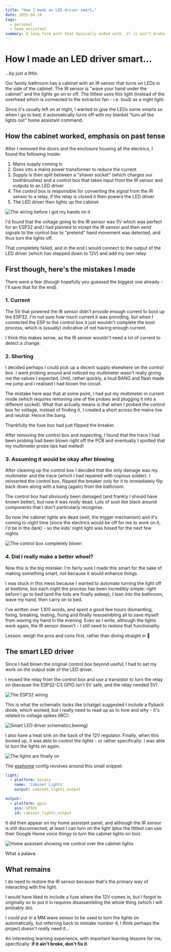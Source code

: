 ```yaml
---
title: "How I made an LED driver smart…"
date: 2025-04-18
tags:
  - personal
  - home_assistant
summary: A long form post that basically ended with _if it ain't broke…_
---
```


# How I made an LED driver smart…

…by just a little.

Our family bathroom has a cabinet with an IR sensor that turns on LEDs in the side of the cabinet. The IR sensor is "wave your hand under the cabinet" and the lights go on or off. The littlest uses this light (instead of the overhead which is connected to the extractor fan - i.e. loud) as a night light.

Since it's usually left on at night, I wanted to give the LEDs some smarts so when I go to bed, it automatically turns off with my blanket "turn all the lights out" home assistant command.

<!-- more -->

## How the cabinet worked, emphasis on past tense

After I removed the doors and the enclosure housing all the electrics, I found the following inside:

1. Mains supply coming in
2. Goes into a mains power transformer to reduce the current
3. Supply is then split between a "shaver socket" (which charges our toothbrushes) and a control box that takes input from the IR sensor and outputs to an LED driver
4. The control box is responsible for converting the signal from the IR sensor to a relay, if the relay is closed it then powers the LED driver
5. The LED driver then lights up the cabinet

![The wiring before I got my hands on it](/images/cabinet_before.jpg)

I'd found that the voltage going to the IR sensor was 5V which was perfect for an ESP32 and I had planned to incept the IR sensor and then send signals to the control box to "pretend" hand movement was detected, and thus turn the lights off.

That completely failed, and in the end I would connect to the output of the LED driver (which has stepped down to 12V) and add my own relay.

## First though, here's the mistakes I made

There were a few (though hopefully you guessed the biggest one already - I'll save that for the end).

### 1. Current

The 5V that powered the IR sensor didn't provide enough current to boot up the ESP32. I'm not sure _how_ much current it was providing, but when I connected the ESP to the control box it just wouldn't complete the boot process, which is (usually) indicative of not having enough current.

I think this makes sense, as the IR sensor wouldn't need a lot of current to detect a change.

### 2. Shorting

I decided perhaps I could pick up a decent supply elsewhere on the control box. I went probing around and noticed my multimeter wasn't really giving me the values I expected. Until, rather quickly, a loud BANG and flash made me jump and I realised I had blown the circuit.

The mistake here was that at some point, I had put my multimeter in current mode (which requires removing one of the probes and plugging it into a different socket). What that actually means is that when I probed the control box for voltage, instead of finding it, I created a short across the mains live and neutral. Hence the bang.

Thankfully the fuse box had just flipped the breaker.

After removing the control box and inspecting, I found that the trace I had been probing had been blown right off the PCB and eventually I spotted that my multimeter probe tips had melted!

### 3. Assuming it would be okay after blowing

After cleaning up the control box I decided that the only damage was my multimeter and the trace (which I had repaired with copious solder). I reinserted the control box, flipped the breaker only for it to immediately flip back down along with a bang (again) from the bathroom.

The control box had obviously been damaged (and frankly I should have known better), but now it was _really_ dead. Lots of soot like black around components that I don't particularly recognise.

So now the cabinet lights are dead (well, the trigger mechanism) and it's coming to night time (since the electrics would be off for me to work on it, I'd be in the dark) - so the kids' night light was hosed for the next few nights.

![The control box completely blown](/images/control_blown.jpg)

### 4. Did I really make a better wheel?

Now this is the big mistake: I'm fairly sure I made this smart for the sake of making something smart, *not* because it would enhance things.

I was stuck in this mess because I wanted to automate turning the light off at bedtime, but each night the process has been incredibly simple: right before I go to bed (and the kids are finally asleep), I lean into the bathroom, wave my hand, then carry on to bed.

I've written over 1,100 words, and spent a good few hours dismantling, fixing, breaking, testing, fixing and finally reassembling all to save myself from waving my hand in the evening. Even as I write, although the lights work again, the IR sensor doesn't - I _still_ need to restore that functionality.

Lesson: weigh the pros and cons first, rather than diving straight in 🤦

## The smart LED driver

Since I had blown the original control box beyond useful, I had to set my work on the output side of the LED driver.

I reused the relay from the control box and use a transistor to turn the relay on (because the ESP32-C3 GPIO isn't 5V safe, and the relay needed 5V).

![The ESP32 wiring](/images/cab_esp_wiring.jpg)

This is what the schematic looks like (chatgpt suggested I include a flyback diode, which worked, but I really need to read up as to how and why - it's related to voltage spikes IIRC):

![Smart LED driver schematic](/images/smart-led-driver.png){.bwimg}

I also have a heat sink on the back of the 12V regulator. Finally, when this booted up, it was able to control the lights - or rather specifically: I was able to turn the lights _on_ again.

![The lights are finally on](/images/cabinet_lights_up.jpg)

The [esphome](https://esphome.io) config revolves around this small snippet:

```yaml
light:
  - platform: binary
    name: 'Cabinet Lights'
    output: cabinet_lights_output

output:
  - platform: gpio
    pin: GPIO1
    id: cabinet_lights_output
```

It did then appear on my home assistant panel, and although the IR sensor is still disconnected, at least I can turn on the light (plus the littlest can use their Google Home voice thingy to turn the cabinet lights on too).

![Home assistant showing me control over the cabinet lights](/images/ha-cabinet.png)

What a palava.

## What remains

I do need to restore the IR sensor because that's the primary way of interacting with the light.

I would have liked to include a fuse where the 12V comes in, but I forgot to originally so to put it in requires disassembling the whole thing (which I will probably do).

I _could_ put in a MM wave sensor to be used to turn the lights on automatically, but referring back to mistake number 4, I think perhaps the project doesn't _really_ need it…

An interesting learning experience, with important learning lessons for me, specifically: **if it ain't broke, don't fix it**.
